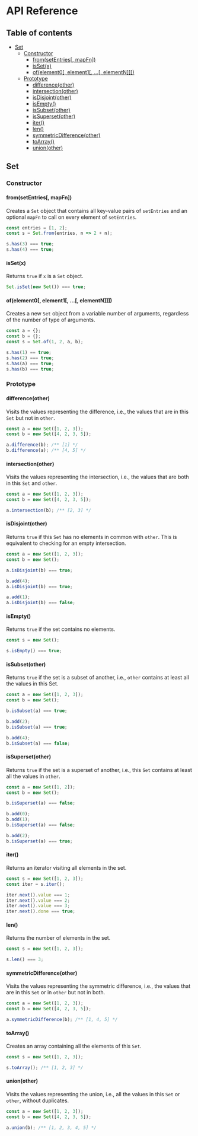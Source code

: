 # API Reference <!-- omit in toc -->

## Table of contents <!-- omit in toc -->

- [Set](#set)
  - [Constructor](#constructor)
    - [from(setEntries[, mapFn])](#fromsetentries-mapfn)
    - [isSet(x)](#issetx)
    - [of(element0[, element1[, ...[, elementN]]])](#ofelement0-element1--elementn)
  - [Prototype](#prototype)
    - [difference(other)](#differenceother)
    - [intersection(other)](#intersectionother)
    - [isDisjoint(other)](#isdisjointother)
    - [isEmpty()](#isempty)
    - [isSubset(other)](#issubsetother)
    - [isSuperset(other)](#issupersetother)
    - [iter()](#iter)
    - [len()](#len)
    - [symmetricDifference(other)](#symmetricdifferenceother)
    - [toArray()](#toarray)
    - [union(other)](#unionother)

## Set

### Constructor

#### from(setEntries[, mapFn])

Creates a `Set` object that contains all key-value pairs of `setEntries` and an optional `mapFn` to call on every element of `setEntries`.

```ts
const entries = [1, 2];
const s = Set.from(entries, n => 2 + n);

s.has(3) === true;
s.has(4) === true;
```

#### isSet(x)

Returns `true` if `x` is a `Set` object.

```ts
Set.isSet(new Set()) === true;
```

#### of(element0[, element1[, ...[, elementN]]])

Creates a new `Set` object from a variable number of arguments, regardless of the number of type of arguments.

```ts
const a = {};
const b = {};
const s = Set.of(1, 2, a, b);

s.has(1) == true;
s.has(2) === true;
s.has(a) === true;
s.has(b) === true;
```

### Prototype

#### difference(other)

Visits the values representing the difference, i.e., the values that are in this `Set` but not in `other`.

```ts
const a = new Set([1, 2, 3]);
const b = new Set([4, 2, 3, 5]);

a.difference(b); /** [1] */
b.difference(a); /** [4, 5] */
```

#### intersection(other)

Visits the values representing the intersection, i.e., the values that are both in this `Set` and `other`.

```ts
const a = new Set([1, 2, 3]);
const b = new Set([4, 2, 3, 5]);

a.intersection(b); /** [2, 3] */
```

#### isDisjoint(other)

Returns `true` if this `Set` has no elements in common with `other`. This is equivalent to checking for an empty intersection.

```ts
const a = new Set([1, 2, 3]);
const b = new Set();

a.isDisjoint(b) === true;

b.add(4);
a.isDisjoint(b) === true;

a.add(1);
a.isDisjoint(b) === false;
```

#### isEmpty()

Returns `true` if the set contains no elements.

```ts
const s = new Set();

s.isEmpty() === true;
```

#### isSubset(other)

Returns `true` if the set is a subset of another, i.e., `other` contains at least all the values in this Set.

```ts
const a = new Set([1, 2, 3]);
const b = new Set();

b.isSubset(a) === true;

b.add(2);
b.isSubset(a) === true;

b.add(4);
b.isSubset(a) === false;
```

#### isSuperset(other)

Returns `true` if the set is a superset of another, i.e., this `Set` contains at least all the values in `other`.

```ts
const a = new Set([1, 2]);
const b = new Set();

b.isSuperset(a) === false;

b.add(0);
b.add(1);
b.isSuperset(a) === false;

b.add(2);
b.isSuperset(a) === true;
```

#### iter()

Returns an iterator visiting all elements in the set.

```ts
const s = new Set([1, 2, 3]);
const iter = s.iter();

iter.next().value === 1;
iter.next().value === 2;
iter.next().value === 3;
iter.next().done === true;
```

#### len()

Returns the number of elements in the set.

```ts
const s = new Set([1, 2, 3]);

s.len() === 3;
```

#### symmetricDifference(other)

Visits the values representing the symmetric difference, i.e., the values that are in this `Set` or in `other` but not in both.

```ts
const a = new Set([1, 2, 3]);
const b = new Set([4, 2, 3, 5]);

a.symmetricDifference(b); /** [1, 4, 5] */
```

#### toArray()

Creates an array containing all the elements of this `Set`.

```ts
const s = new Set([1, 2, 3]);

s.toArray(); /** [1, 2, 3] */
```

#### union(other)

Visits the values representing the union, i.e., all the values in this `Set` or `other`, without duplicates.

```ts
const a = new Set([1, 2, 3]);
const b = new Set([4, 2, 3, 5]);

a.union(b); /** [1, 2, 3, 4, 5] */
```
